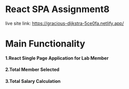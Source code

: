 # React SPA Assignment8
live site link: https://gracious-dijkstra-5ce0fa.netlify.app/
# Main Functionality
#### 1.React Single Page Application for Lab Member
#### 2.Total Member Selected
#### 3.Total Salary Calculation
